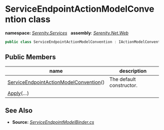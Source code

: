 # ServiceEndpointActionModelConvention class
**namespace:** *[Serenity.Services](../README.md#serenity.services-namespace)*   **assembly**: *[Serenity.Net.Web](../README.md)*

```csharp
public class ServiceEndpointActionModelConvention : IActionModelConvention
```

## Public Members

| name | description |
| --- | --- |
| [ServiceEndpointActionModelConvention](ServiceEndpointActionModelConvention/ServiceEndpointActionModelConvention.md)() | The default constructor. |
| [Apply](ServiceEndpointActionModelConvention/Apply.md)(…) |  |

## See Also

* **Source:** *[ServiceEndpointModelBinder.cs](https://github.com/serenity-is/Serenity/blob/master/src/Serenity.Net.Web/Mvc/ServiceEndpointModelBinder.cs)*